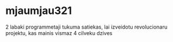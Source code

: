 # mjaumjau321
2 labaki programmetaji tukuma satiekas, lai izveidotu revolucionaru projektu, kas mainis vismaz 4 cilveku dzives
